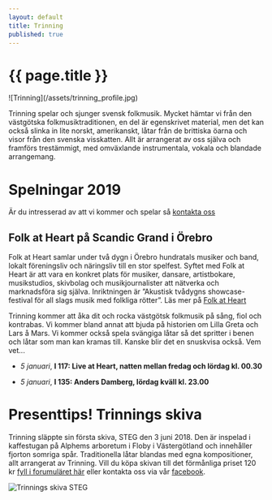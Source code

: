 ```yaml
---
layout: default
title: Trinning
published: true
---
```

<div>
  <h1 class="page-title">{{ page.title }}</h1>
</div>
![Trinning](/assets/trinning_profile.jpg)

Trinning spelar och sjunger svensk folkmusik. Mycket hämtar vi från den västgötska folkmusiktraditionen, en del är egenskrivet material, men det kan också slinka 
in lite norskt, amerikanskt, låtar från de brittiska öarna och visor från den svenska visskatten. Allt är arrangerat av oss själva och framförs trestämmigt, med omväxlande instrumentala, vokala och blandade arrangemang.

# Spelningar 2019
Är du intresserad av att vi kommer och spelar så [kontakta oss](/kontakt)

## Folk at Heart på Scandic Grand i Örebro
Folk at Heart samlar under två dygn i Örebro hundratals musiker och band, lokalt föreningsliv och näringsliv till en stor spelfest. Syftet med Folk at Heart är att vara en konkret plats för musiker, dansare, artistbokare, musikstudios, skivbolag och musikjournalister att nätverka och marknadsföra sig själva. Inriktningen är ”Akustisk tvådygns showcase-festival för all slags musik med folkliga rötter”. Läs mer på [Folk at Heart](https://folkatheart.se/)

Trinning kommer att åka dit och rocka västgötsk folkmusik på sång, fiol och kontrabas. Vi kommer bland annat att bjuda på historien om Lilla Greta och Lars å Mars. Vi kommer också spela svängiga låtar så det spritter i benen och låtar som man kan kramas till. Kanske blir det en snuskvisa också. 
Vem vet...

* *5 januari*, **I 117: Live at Heart, natten mellan fredag och lördag kl. 00.30** 
 
* *5 januari*, **I 135: Anders Damberg, lördag kväll kl. 23.00**  

# Presenttips! Trinnings skiva
Trinning släppte sin första skiva, STEG den 3 juni 2018. Den är inspelad i kaffestugan på Alphems arboretum i Floby i Västergötland och innehåller fjorton somriga spår. Traditionella låtar blandas med egna kompositioner, allt arrangerat av Trinning. Vill du köpa skivan till det förmånliga priset 120 kr [fyll i forumuläret här](/skivor) eller kontakta oss via vår [facebook](https://www.facebook.com/trinningfolk/). 

![Trinnings skiva STEG]({{site.baseurl}}//assets/CD-steg.jpg)


